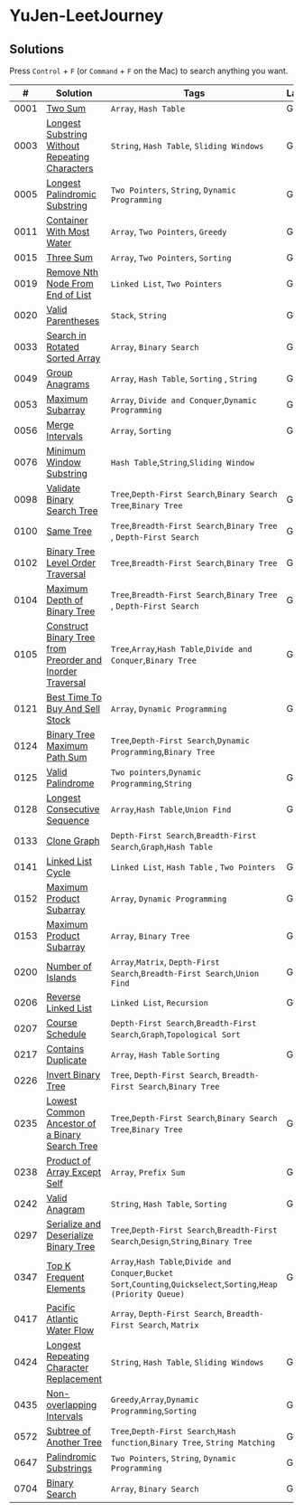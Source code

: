 # YuJen-LeetJourney



## Solutions

Press `Control` + `F` (or `Command` + `F` on the Mac) to search anything you want.

| #    | Solution                                                                                         | Tags                                      |  Languages | Difficulty |
| ---- | ------------------------------------------------------------------------------------------------ | ----------------------------------------- | ---------- | ---------- |
| 0001 | [Two Sum](./Easy/1_Two_Sum/)                                             | `Array`, `Hash Table`                         |  Go, Python | Easy       |
| 0003 | [Longest Substring Without Repeating Characters](./Medium/3_Longest_Substring_Without_Repeating_Characters/)   | `String`, `Hash Table`, `Sliding Windows`| Go   | Medium       |
| 0005 | [Longest Palindromic Substring](./Medium/5_Longest_Palindromic_Substring/) |`Two Pointers`, `String`, `Dynamic Programming`| Go   | Medium       |
| 0011 | [Container With Most Water](./Medium/11_Container_With_Most_Water/)                   | `Array`, `Two Pointers`, `Greedy`                  | Go  | Medium       |
| 0015 | [Three Sum](./Medium/15_3Sum/)                                                         | `Array`, `Two Pointers`, `Sorting`                   |  Go  | Medium       |
| 0019 | [Remove Nth Node From End of List](./Medium/19_Remove_Nth_Node_From_End_of_List/)       |  `Linked List`, `Two Pointers`   | Go   | Medium       |
| 0020 | [Valid Parentheses](./Easy/20_Valid_Parentheses/)                                | `Stack`, `String`                          |  Go, Python  | Easy       |
| 0033 | [Search in Rotated Sorted Array](./Medium/33_Search_in_Rotated_Sorted_Array/)                     | `Array`, `Binary Search`                          | Go  | Medium       |
| 0049 | [Group Anagrams](./Medium/49_Group_Anagrams/)                          | `Array`, `Hash Table`, `Sorting` , `String`                        |  Go  | Medium       |
| 0053 | [Maximum Subarray](./Medium/53_Maximum_Subarray/)                          | `Array`, `Divide and Conquer`,`Dynamic Programming`                          |  Go  | Medium       |
| 0056 | [Merge Intervals](./Medium/56_Merge_Intervals/)                          | `Array`, `Sorting`                          |  Go  | Medium       |
| 0076 | [Minimum Window Substring](./Hard/76_Minimum_Window_Substring/)                     |    `Hash Table`,`String`,`Sliding Window`       |    | Hard       |
| 0098 | [Validate Binary Search Tree](./Medium/98_Validate_Binary_Search_Tree/)     |  `Tree`,`Depth-First Search`,`Binary Search Tree`,`Binary Tree`         | Go   | Medium       |
| 0100 | [Same Tree](./Easy/100_Same_Tree/)   | `Tree`,`Breadth-First Search`,`Binary Tree` , `Depth-First Search`        | Go   | Easy       |
| 0102 | [Binary Tree Level Order Traversal](./Medium/102_Binary_Tree_Level_Order_Traversal/)   | `Tree`,`Breadth-First Search`,`Binary Tree`         |  Go  | Medium       |
| 0104 | [Maximum Depth of Binary Tree](./Easy/Maximum_Depth_of_Binary_Tree/)   | `Tree`,`Breadth-First Search`,`Binary Tree` , `Depth-First Search`          | Go   | Easy      |
| 0105 | [Construct Binary Tree from Preorder and Inorder Traversal](./Medium/105_Construct_Binary_Tree_from_Preorder_and_Inorder_Traversal/)     | `Tree`,`Array`,`Hash Table`,`Divide and Conquer`,`Binary Tree`         |  Go  | Medium       |
| 0121 | [Best Time To Buy And Sell Stock](./Easy/121_Best_Time_To_Buy_And_Sell_Stock/)              | `Array`, `Dynamic Programming`                         |  Go, Python | Easy       |
| 0124 | [Binary Tree Maximum Path Sum](./Hard/124_Binary_Tree_Maximum_Path_Sum/)  | `Tree`,`Depth-First Search`,`Dynamic Programming`,`Binary Tree`               |   | Hard       |
| 0125 | [Valid Palindrome](./Easy/125_Valid_Palindrome/)  | `Two pointers`,`Dynamic Programming`,`String`               | Go  | Easy       |
| 0128 | [Longest Consecutive Sequence](./Medium/128_Longest_Consecutive_Sequence/)  | `Array`,`Hash Table`,`Union Find`               | Go  | Medium       |
| 0133 | [Clone Graph](./Medium/133_Clone_Graph/)              |  `Depth-First Search`,`Breadth-First Search`,`Graph`,`Hash Table`                     |   | Medium       |
| 0141 | [Linked List Cycle](./Easy/141_Linked_List_Cycle/)                                  | `Linked List`, `Hash Table`  , `Two Pointers`                  | Go, Python  | Easy       |
| 0152 | [Maximum Product Subarray](./Medium/152_Maximum_Product_Subarray/)                                  | `Array`, `Dynamic Programming`           |  Go, Python   | Medium       |
| 0153 | [Maximum Product Subarray](./Medium/153_Find_Minimum_in_Rotated_Sorted_Array/)                 |   `Array`, `Binary Tree`     | Go   | Medium       |
| 0200 | [Number of Islands](./Medium/200_Number_of_Islands/)             | `Array`,`Matrix`, `Depth-First Search`,`Breadth-First Search`,`Union Find`        | Go   | Medium       |
| 0206 | [Reverse Linked List](./Easy/Reverse_Linked_List/)                                  | `Linked List`, `Recursion`                        | Go   | Easy       |
| 0207 | [Course Schedule](./Medium/Course_Schedule/)                       | `Depth-First Search`,`Breadth-First Search`,`Graph`,`Topological Sort`     |    | Medium       |
| 0217 | [Contains Duplicate](./Easy/217_Contains_Duplicate/)                                  | `Array`, `Hash Table` `Sorting`                         |  Go, Python | Easy       |
| 0226 | [Invert Binary Tree](./Easy/226_Invert_Binary_Tree/)                | `Tree`, `Depth-First Search`, `Breadth-First Search`,`Binary Tree`             |  | Easy       |
| 0235 | [Lowest Common Ancestor of a Binary Search Tree](./Medium/235_Lowest_Common_Ancestor_of_a_Binary_Search_Tree/)    | `Tree`,`Depth-First Search`,`Binary Search Tree`,`Binary Tree`                     |  Go  | Medium       |
| 0238 | [Product of Array Except Self](./Medium/238_Product_of_Array_Except_Self/)                       | `Array`, `Prefix Sum`                     |  Go  | Medium       |
| 0242 | [Valid Anagram](./Easy/242_Valid_Anagram/)                                          | `String`, `Hash Table`, `Sorting`                        |  Go, Python | Easy       |
| 0297 | [Serialize and Deserialize Binary Tree](./Hard/297_Serialize_and_Deserialize_Binary_Tree/)        | `Tree`,`Depth-First Search`,`Breadth-First Search`,`Design`,`String`,`Binary Tree`                        |   | Hard       |
| 0347 | [Top K Frequent Elements](./Medium/347_Top_K_Frequent_Elements/)  |  `Array`,`Hash Table`,`Divide and Conquer`,`Bucket Sort`,`Counting`,`Quickselect`,`Sorting`,`Heap (Priority Queue)`      | Go    | Medium       |
| 0417 | [Pacific Atlantic Water Flow](./Medium/417_Pacific_Atlantic_Water_Flow/)         |  `Array`, `Depth-First Search`, `Breadth-First Search`, `Matrix`      |    | Medium       |
| 0424 | [Longest Repeating Character Replacement](./Medium/424_Longest_Repeating_Character_Replacement/)     |    `String`, `Hash Table`, `Sliding Windows`     | Go, Python   | Medium       |
| 0435 | [Non-overlapping Intervals](./Medium/435_Non-overlapping_Intervals/)     |     `Greedy`,`Array`,`Dynamic Programming`,`Sorting`      | Go   | Medium       |
| 0572 | [Subtree of Another Tree](./Easy/572_Subtree_of_Another_Tree/)           |     `Tree`,`Depth-First Search`,`Hash function`,`Binary Tree`, `String Matching`       | Go   | Medium       |
| 0647 | [Palindromic Substrings](./Medium/647_Palindromic_Substrings/)                     |    `Two Pointers`, `String`,  `Dynamic Programming`       | Go   | Medium       |
| 0704 | [Binary Search](./Easy/704_Binary_Search/)                  | `Array`, `Binary Search`          |  Go, Python | Easy       |